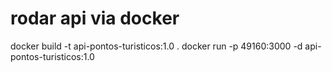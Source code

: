 
# rodar api via docker
docker build -t api-pontos-turisticos:1.0 .
docker run -p 49160:3000 -d api-pontos-turisticos:1.0
